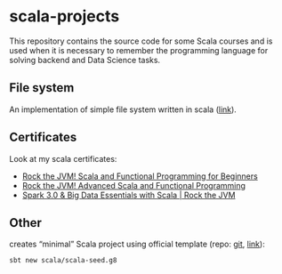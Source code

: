 # scala-projects

This repository contains the source code for some Scala courses and is used when it is necessary to remember the programming language for solving backend and Data Science tasks.

## File system
An implementation of simple file system written in scala ([link](https://github.com/vsushko/scala-projects/tree/master/filesystem)).

## Certificates
Look at my scala certificates:
- [Rock the JVM! Scala and Functional Programming for Beginners](https://www.udemy.com/certificate/UC-B7QQ7EV7/)
- [Rock the JVM! Advanced Scala and Functional Programming](https://www.udemy.com/certificate/UC-T9KM27C1/)
- [Spark 3.0 & Big Data Essentials with Scala | Rock the JVM](https://www.udemy.com/certificate/UC-a985778e-add1-4774-b4e3-aafc603e95cd/)

## Other
creates “minimal” Scala project using official template (repo: [git](https://github.com/scala/scala-seed.g8), [link](http://www.foundweekends.org/giter8)):
```
sbt new scala/scala-seed.g8
``` 
